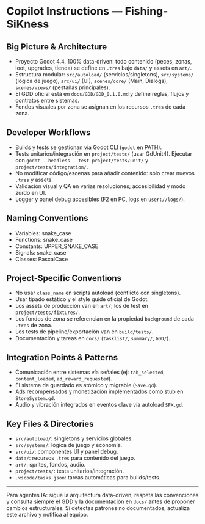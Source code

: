 # Copilot Instructions — Fishing-SiKness

## Big Picture & Architecture
- Proyecto Godot 4.4, 100% data-driven: todo contenido (peces, zonas, loot, upgrades, tienda) se define en `.tres` bajo `data/` y assets en `art/`.
- Estructura modular: `src/autoload/` (servicios/singletons), `src/systems/` (lógica de juego), `src/ui/` (UI), `scenes/core/` (Main, Dialogs), `scenes/views/` (pestañas principales).
- El GDD oficial está en `docs/GDD/GDD_0.1.0.md` y define reglas, flujos y contratos entre sistemas.
- Fondos visuales por zona se asignan en los recursos `.tres` de cada zona.

## Developer Workflows
- Builds y tests se gestionan vía Godot CLI (`godot` en PATH).
- Tests unitarios/integración en `project/tests/` (usar GdUnit4). Ejecutar con `godot --headless --test project/tests/unit/` y `project/tests/integration/`.
- No modificar código/escenas para añadir contenido: solo crear nuevos `.tres` y assets.
- Validación visual y QA en varias resoluciones; accesibilidad y modo zurdo en UI.
- Logger y panel debug accesibles (F2 en PC, logs en `user://logs/`).

## Naming Conventions
- Variables: snake_case
- Functions: snake_case
- Constants: UPPER_SNAKE_CASE
- Signals: snake_case
- Classes: PascalCase

## Project-Specific Conventions
- No usar `class_name` en scripts autoload (conflicto con singletons).
- Usar tipado estático y el style guide oficial de Godot.
- Los assets de producción van en `art/`; los de test en `project/tests/fixtures/`.
- Los fondos de zona se referencian en la propiedad `background` de cada `.tres` de zona.
- Los tests de pipeline/exportación van en `build/tests/`.
- Documentación y tareas en `docs/` (`tasklist/`, `summary/`, `GDD/`).

## Integration Points & Patterns
- Comunicación entre sistemas vía señales (ej: `tab_selected`, `content_loaded`, `ad_reward_requested`).
- El sistema de guardado es atómico y migrable (`Save.gd`).
- Ads recompensados y monetización implementados como stub en `StoreSystem.gd`.
- Audio y vibración integrados en eventos clave vía autoload `SFX.gd`.

## Key Files & Directories
- `src/autoload/`: singletons y servicios globales.
- `src/systems/`: lógica de juego y economía.
- `src/ui/`: componentes UI y panel debug.
- `data/`: recursos `.tres` para contenido del juego.
- `art/`: sprites, fondos, audio.
- `project/tests/`: tests unitarios/integración.
- `.vscode/tasks.json`: tareas automáticas para builds/tests.

---
Para agentes IA: sigue la arquitectura data-driven, respeta las convenciones y consulta siempre el GDD y la documentación en `docs/` antes de proponer cambios estructurales. Si detectas patrones no documentados, actualiza este archivo y notifica al equipo.
